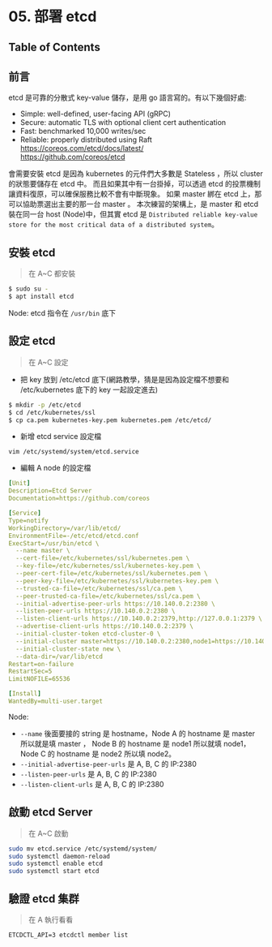 # 05. 部署 etcd

## Table of Contents

## 前言
etcd 是可靠的分散式 key-value 儲存，是用 go 語言寫的。有以下幾個好處:  
- Simple: well-defined, user-facing API (gRPC)  
- Secure: automatic TLS with optional client cert authentication  
- Fast: benchmarked 10,000 writes/sec  
- Reliable: properly distributed using Raft  
https://coreos.com/etcd/docs/latest/  
https://github.com/coreos/etcd  
  
會需要安裝 etcd 是因為 kubernetes 的元件們大多數是 Stateless ，所以 cluster 的狀態要儲存在 etcd 中。
而且如果其中有一台掛掉，可以透過 etcd 的投票機制讓資料復原，可以確保服務比較不會有中斷現象。
如果 master 綁在 etcd 上，那可以協助票選出主要的那一台 master 。
本次練習的架構上，是 master 和 etcd 裝在同一台 host (Node)中，但其實 etcd 是 `Distributed reliable key-value store for the most critical data of a distributed system`。

## 安裝 etcd

> 在 A~C 都安裝

```sh
$ sudo su -
$ apt install etcd
```
Node: etcd 指令在 `/usr/bin` 底下

## 設定 etcd

> 在 A~C 設定

- 把 key 放到 /etc/etcd 底下(網路教學，猜是是因為設定檔不想要和 /etc/kubernetes 底下的 key 一起設定進去)

```sh
$ mkdir -p /etc/etcd
$ cd /etc/kubernetes/ssl
$ cp ca.pem kubernetes-key.pem kubernetes.pem /etc/etcd/
```
- 新增 etcd service 設定檔
```
vim /etc/systemd/system/etcd.service
```
- 編輯 A node 的設定檔

```yaml
[Unit]
Description=Etcd Server
Documentation=https://github.com/coreos

[Service]
Type=notify
WorkingDirectory=/var/lib/etcd/
EnvironmentFile=-/etc/etcd/etcd.conf
ExecStart=/usr/bin/etcd \
  --name master \
  --cert-file=/etc/kubernetes/ssl/kubernetes.pem \
  --key-file=/etc/kubernetes/ssl/kubernetes-key.pem \
  --peer-cert-file=/etc/kubernetes/ssl/kubernetes.pem \
  --peer-key-file=/etc/kubernetes/ssl/kubernetes-key.pem \
  --trusted-ca-file=/etc/kubernetes/ssl/ca.pem \
  --peer-trusted-ca-file=/etc/kubernetes/ssl/ca.pem \
  --initial-advertise-peer-urls https://10.140.0.2:2380 \
  --listen-peer-urls https://10.140.0.2:2380 \
  --listen-client-urls https://10.140.0.2:2379,http://127.0.0.1:2379 \
  --advertise-client-urls https://10.140.0.2:2379 \
  --initial-cluster-token etcd-cluster-0 \
  --initial-cluster master=https://10.140.0.2:2380,node1=https://10.140.0.3:2380,node2=https://10.140.0.4:2380 \
  --initial-cluster-state new \
  --data-dir=/var/lib/etcd
Restart=on-failure
RestartSec=5
LimitNOFILE=65536

[Install]
WantedBy=multi-user.target
```

Node: 
- `--name` 後面要接的 string 是 hostname，Node A 的 hostname 是 master 所以就是填 master ， Node B 的 hostname 是 node1 所以就填 node1，Node C 的 hostname 是 node2 所以填 node2。
- `--initial-advertise-peer-urls` 是 A, B, C 的 IP:2380
- `--listen-peer-urls` 是 A, B, C 的 IP:2380
- `--listen-client-urls` 是 A, B, C 的 IP:2380

## 啟動 etcd Server
> 在 A~C 啟動

```sh
sudo mv etcd.service /etc/systemd/system/
sudo systemctl daemon-reload
sudo systemctl enable etcd
sudo systemctl start etcd
```

## 驗證 etcd 集群
> 在 A 執行看看

```
ETCDCTL_API=3 etcdctl member list
```
